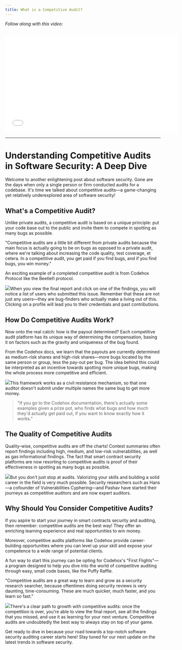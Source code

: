 ```yaml
---
title: What is a Competitive Audit?
---
```


_Follow along with this video:_

## <iframe width="560" height="315" src="VIDEO_LINK" title="vimeo" frameborder="0" allow="accelerometer; autoplay; clipboard-write; encrypted-media; gyroscope; picture-in-picture; web-share" allowfullscreen></iframe>

---

# Understanding Competitive Audits in Software Security: A Deep Dive

Welcome to another enlightening post about software security. Gone are the days when only a single person or firm conducted audits for a codebase. It's time we talked about competitive audits—a game-changing yet relatively underexplored area of software security!

## What's a Competitive Audit?

Unlike private audits, a competitive audit is based on a unique principle: put your code base out to the public and invite them to compete in spotting as many bugs as possible.

"Competitive audits are a little bit different from private audits because the main focus is actually going to be on bugs as opposed to a private audit, where we're talking about increasing the code quality, test coverage, et cetera. In a competitive audit, you get paid if you find bugs, and if you find bugs, you win money."

An exciting example of a completed competitive audit is from Codehox Protocol like the Beetlefi protocol.

![](https://cdn.videotap.com/1TB4kKK5zsjQEFuoczfL-53.14.png)When you view the final report and click on one of the findings, you will notice a list of users who submitted this issue. Remember that these are not just any users—they are bug-finders who actually make a living out of this. Clicking on a profile will lead you to their credentials and past contributions.

## How Do Competitive Audits Work?

Now onto the real catch: how is the payout determined? Each competitive audit platform has its unique way of determining the compensation, basing it on factors such as the gravity and uniqueness of the bug found.

From the Codehox docs, we learn that the payouts are currently determined as medium-risk shares and high-risk shares—more bugs located by the same person or group, less the pay-out per bug. The idea behind this could be interpreted as an incentive towards spotting more unique bugs, making the whole process more competitive and efficient.

![](https://cdn.videotap.com/77H0xz2GOS14nGEknd09-97.43.png)This framework works as a civil resistance mechanism, so that one auditor doesn't submit under multiple names the same bug to get more money.

> "If you go to the Codehox documentation, there's actually some examples given a prize pot, who finds what bugs and how much they'd actually get paid out, if you want to know exactly how it works."

## The Quality of Competitive Audits

Quality-wise, competitive audits are off the charts! Contest summaries often report findings including high, medium, and low-risk vulnerabilities, as well as gas informational findings. The fact that smart contract security platforms are now resorting to competitive audits is proof of their effectiveness in spotting as many bugs as possible.

![](https://cdn.videotap.com/C5hTu21ZmxEPmmnMP7gn-159.43.png)But you don't just stop at audits. Valorizing your skills and building a solid career in the field is very much possible. Security researchers such as Hans—a cofounder of Vulnerabilities Cyphering—and Pashav have started their journeys as competitive auditors and are now expert auditors.

## Why Should You Consider Competitive Audits?

If you aspire to start your journey in smart contracts security and auditing, then remember: competitive audits are the best way! They offer an enriching learning experience and real opportunities to win money.

Moreover, competitive audits platforms like Codehox provide career-building opportunities where you can level up your skill and expose your competence to a wide range of potential clients.

A fun way to start this journey can be opting for Codehox's "First Flights"—a program designed to help you dive into the world of competitive auditing through easy, small code bases, like the Puffy Raffle.

"Competitive audits are a great way to learn and grow as a security research searcher, because oftentimes doing security reviews is very daunting, time-consuming. These are much quicker, much faster, and you learn so fast."

![](https://cdn.videotap.com/kr2xo5Oi0O71dQUU9I1q-221.43.png)There's a clear path to growth with competitive audits: once the competition is over, you're able to view the final report, see all the findings that you missed, and use it as learning for your next venture. Competitive audits are undoubtedly the best way to always stay on top of your game.

Get ready to dive in because your road towards a top-notch software security auditing career starts here! Stay tuned for our next update on the latest trends in software security.
